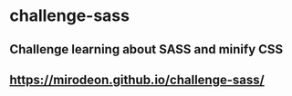 # challenge-sass

## Challenge learning about SASS and minify CSS

https://mirodeon.github.io/challenge-sass/
---
